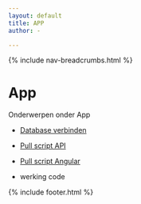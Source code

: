 ```yaml
---
layout: default
title: APP
author: -

---
```


{% include nav-breadcrumbs.html %}


# App
Onderwerpen onder App
* [Database verbinden](ASP_DB)
* [Pull script API](Pull_API)
* [Pull script Angular](Pull_Angular)

* werking code

{% include footer.html %}
